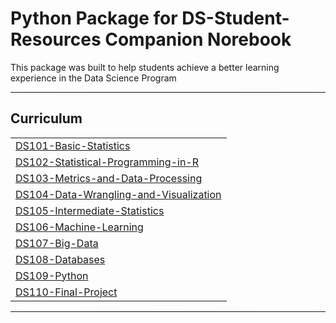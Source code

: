# Python Package for DS-Student-Resources Companion Norebook
This package was built to help students achieve a better learning experience in the Data Science Program

<hr style="border: 0; height: 1px; background-image: linear-gradient(to right, rgba(0, 0, 0, 0), rgba(0, 0, 0, 0.75), rgba(0, 0, 0, 0));"/>

## Curriculum 

| | 
|:--|
|[DS101-Basic-Statistics](DS101-Basic-Statistics/DS101-Syllabus.md)| 
|[DS102-Statistical-Programming-in-R](DS102-Statistical-Programming-in-R/DS102-Syllabus.md)|
|[DS103-Metrics-and-Data-Processing](DS103-Metrics-and-Data-Processing/DS103-Syllabus.md)|
|[DS104-Data-Wrangling-and-Visualization](DS104-Data-Wrangling-and-Visualization/DS104-Syllabus.md)|
|[DS105-Intermediate-Statistics](DS105-Intermediate-Statistics/DS105-Syllabus.md)|
|[DS106-Machine-Learning](DS106-Machine-Learning/DS106-Syllabus.md)|
|[DS107-Big-Data](DS107-Big-Data/DS107-Syllabus.md)|
|[DS108-Databases](DS108-Databases/DS108-Syllabus.md)|
|[DS109-Python](DS109-Python/DS109-Syllabus.md)|
|[DS110-Final-Project](DS110-Final-Project/DS110-Syllabus.md)|


<hr style="border: 0; height: 1px; background-image: linear-gradient(to right, rgba(0, 0, 0, 0), rgba(0, 0, 0, 0.75), rgba(0, 0, 0, 0));"/>



